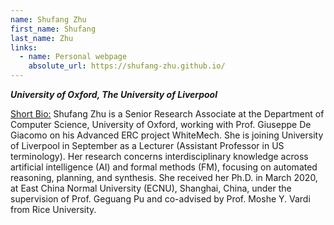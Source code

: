 ```yaml
---
name: Shufang Zhu
first_name: Shufang
last_name: Zhu
links:
  - name: Personal webpage
    absolute_url: https://shufang-zhu.github.io/
---
```

_**University of Oxford, The University of Liverpool**_

<ins>Short Bio:</ins>
Shufang Zhu is a Senior Research Associate at the Department of Computer Science, University of Oxford, working with Prof. Giuseppe De Giacomo on his Advanced ERC project WhiteMech. She is joining University of Liverpool in September as a Lecturer (Assistant Professor in US terminology). Her research concerns interdisciplinary knowledge across artificial intelligence (AI) and formal methods (FM), focusing on automated reasoning, planning, and synthesis. She received her Ph.D. in March 2020, at East China Normal University (ECNU), Shanghai, China, under the supervision of Prof. Geguang Pu and co-advised by Prof. Moshe Y. Vardi from Rice University.
